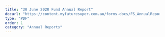 ```yaml
---
title: "30 June 2020 Fund Annual Report"
docurl: "https://content.myfuturesuper.com.au/forms-docs/FS_AnnualReport_2020.pdf"
type: "PDF"
order: 1
category: "Annual Reports"
---
```

